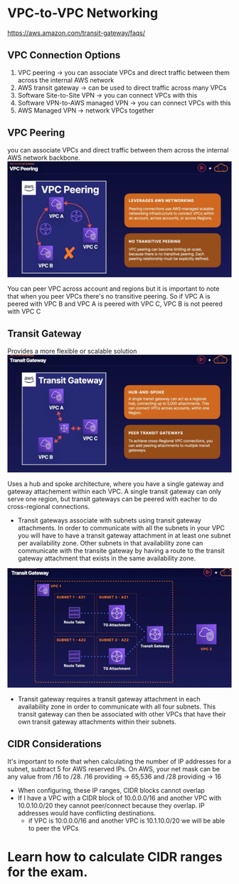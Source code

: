 # VPC-to-VPC Networking

https://aws.amazon.com/transit-gateway/faqs/

## VPC Connection Options
1. VPC peering -> you can associate VPCs and direct traffic between them across the internal AWS network
2. AWS transit gateway -> can be used to direct traffic across many VPCs
3. Software Site-to-Site VPN -> you can connect VPCs with this
4. Software VPN-to-AWS managed VPN -> you can connect VPCs with this
5. AWS Managed VPN -> network VPCs together

## VPC Peering
you can associate VPCs and direct traffic between them across the internal AWS network backbone.
![alt text](vpc_peering.png)

You can peer VPC across account and regions but it is important to note that when you peer VPCs there's no transitive peering. So if VPC A is peered with VPC B and VPC A is peered with VPC C, VPC B is not peered with VPC C

## Transit Gateway

Provides a more flexible or scalable solution
![alt text](transit_gateway.png)

Uses a hub and spoke architecture, where you have a single gateway and gateway attachement within each VPC. A single transit gateway can only serve one region, but transit gateways can be peered with eacher to do cross-regional connections.

- Transit gateways associate with subnets using transit gateway attachments. In order to communicate with all the subnets in your VPC you will have to have a transit gateway attachment in at least one subnet per availability zone. Other subnets in that availability zone can communicate with the transite gateway by having a route to the transit gateway attachment that exists in the same availability zone. 

![alt text](transit_gateway_subnets.png)
- Transit gateway requires a transit gateway attachment in each availability zone in order to communicate with all four subnets. This transit gateway can then be associated with other VPCs that have their own transit gateway attachments within their subnets.

## CIDR Considerations

It's important to note that when calculating the number of IP addresses for a subnet, subtract 5 for AWS reserved IPs.
On AWS, your net mask can be any value from /16 to /28.
 /16 providing -> 65,536 and /28 providing -> 16

- When configuring, these IP ranges, CIDR blocks cannot overlap 
- If I have a VPC with a CIDR block of 10.0.0.0/16 and another VPC with 10.0.10.0/20 they cannot peer/connect because they overlap. IP addresses would have conflicting destinations.
  - if VPC is 10.0.0.0/16 and another VPC is 10.1.10.0/20 we will be able to peer the VPCs

# Learn how to calculate CIDR ranges for the exam.